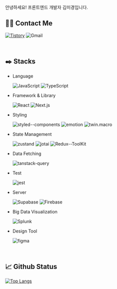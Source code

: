 안녕하세요! 프론트엔드 개발자 김미경입니다.



## 🙌🏻 Contact Me
[![Tistory](https://img.shields.io/badge/tech_blog-100000?style=for-the-badge&logo=tistory&logoColor=white)](https://ramincoding.tistory.com/)
![Gmail](https://img.shields.io/badge/email-D14836?style=for-the-badge&logo=gmail&logoColor=white)

<br/>

## ✒️ Stacks

- Language
  
  ![JavaScript](https://img.shields.io/badge/JavaScript-F7DF1E?style=for-the-badge&logo=JavaScript&logoColor=white)
  ![TypeScript](https://img.shields.io/badge/TypeScript-007ACC?style=for-the-badge&logo=typescript&logoColor=white)

- Framework & Library

  ![React](https://img.shields.io/badge/React-61DAFB?style=for-the-badge&logo=react&logoColor=white)
  ![Next.js](https://img.shields.io/badge/Next.js-000?logo=nextdotjs&logoColor=fff&style=for-the-badge)

- Styling
  
  ![styled--components](https://img.shields.io/badge/styled--components-DB7093?style=for-the-badge&logo=styled-components&logoColor=white)
  ![emotion](https://img.shields.io/badge/emotion-C968BC?style=for-the-badge&logo=emotion-styled&logoColor=white)
  ![twin.macro](https://img.shields.io/badge/twin.macro-9146FF?style=for-the-badge&logo=emotion-styled&logoColor=white)
  
- State Management
  
  ![zustand](https://img.shields.io/badge/zustand-f7a904?style=for-the-badge&logo=zustand&logoColor=white)
  ![jotai](https://img.shields.io/badge/jotai-000?style=for-the-badge&logo=jotai&logoColor=white)
  ![Redux--ToolKit](https://img.shields.io/badge/Redux--ToolKit-593D88?style=for-the-badge&logo=redux&logoColor=white)

- Data Fetching
  
  ![tanstack-query](https://img.shields.io/badge/tanstack--query-FF4154?style=for-the-badge&logo=reactQuery&logoColor=white)
  
- Test

  ![jest](https://img.shields.io/badge/jest-C21325?style=for-the-badge&logo=jest&logoColor=white)

- Server
  
  ![Supabase](https://img.shields.io/badge/Supabase-3ecf8e?style=for-the-badge&logo=Supabase&logoColor=white)
  ![Firebase](https://img.shields.io/badge/Firebase-039BE5?style=for-the-badge&logo=Firebase&logoColor=white)

- Big Data Visualization

  ![Splunk](https://img.shields.io/badge/splunk-000000?style=for-the-badge&logo=splunk&logoColor=white)

- Design Tool

  ![figma](https://img.shields.io/badge/figma-F24E1E?style=for-the-badge&logo=figma&logoColor=white)
  
  <!-- ![photoshop](https://img.shields.io/badge/photoshop-31A8FF?style=for-the-badge&logo=adobephotoshop&logoColor=white)
  ![illustrator](https://img.shields.io/badge/illustrator-FF9A00?style=for-the-badge&logo=adobeillustrator&logoColor=white) -->
  
<br/>

## 📈 Github Status
[![Top Langs](https://github-readme-stats.vercel.app/api/top-langs/?username=mkk00&layout=donut)](https://github.com/mkk00/github-readme-stats)
